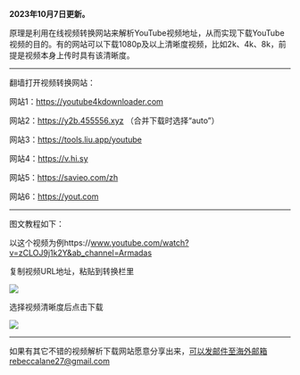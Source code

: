 **2023年10月7日更新。**

原理是利用在线视频转换网站来解析YouTube视频地址，从而实现下载YouTube视频的目的。有的网站可以下载1080p及以上清晰度视频，比如2k、4k、8k，前提是视频本身上传时具有该清晰度。

***

翻墙打开视频转换网站：

网站1：https://youtube4kdownloader.com

网站2：https://y2b.455556.xyz （合并下载时选择“auto”）

网站3：https://tools.liu.app/youtube

网站4：https://v.hi.sy

网站5：https://savieo.com/zh

网站6：https://yout.com

***

图文教程如下：

以这个视频为例https://www.youtube.com/watch?v=zCLOJ9j1k2Y&ab_channel=Armadas

复制视频URL地址，粘贴到转换栏里

![](https://fastly.jsdelivr.net/gh/Alvin9999/pac2/softimag/savieo1.jpg)

选择视频清晰度后点击下载

![](https://fastly.jsdelivr.net/gh/Alvin9999/pac2/softimag/savieo2.jpg)

***

如果有其它不错的视频解析下载网站愿意分享出来，可以发邮件至海外邮箱rebeccalane27@gmail.com